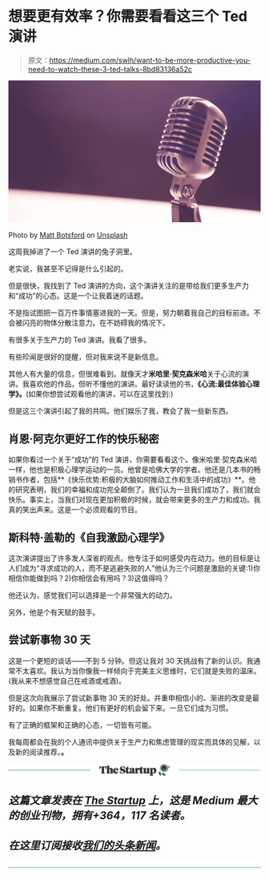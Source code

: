# 想要更有效率？你需要看看这三个 Ted 演讲

> 原文：<https://medium.com/swlh/want-to-be-more-productive-you-need-to-watch-these-3-ted-talks-8bd83136a52c>

![](img/8fea929cd4296c314f0f7ef50768e9c0.png)

Photo by [Matt Botsford](https://unsplash.com/photos/OKLqGsCT8qs?utm_source=unsplash&utm_medium=referral&utm_content=creditCopyText) on [Unsplash](https://unsplash.com/search/photos/microphone?utm_source=unsplash&utm_medium=referral&utm_content=creditCopyText)

这周我掉进了一个 Ted 演讲的兔子洞里。

老实说，我甚至不记得是什么引起的。

但是很快，我找到了 Ted 演讲的方向，这个演讲关注的是带给我们更多生产力和“成功”的心态。这是一个让我着迷的话题。

不是指试图把一百万件事情塞进我的一天。但是，努力朝着我自己的目标前进。不会被闪亮的物体分散注意力。在不妨碍我的情况下。

有很多关于生产力的 Ted 演讲。我看了很多。

有些珍闻是很好的提醒，但对我来说不是新信息。

其他人有大量的信息，但很难看到。就像天才**米哈里·契克森米哈**关于心流的演讲。我喜欢他的作品，但听不懂他的演讲。最好读读他的书，**《心流:最佳体验心理学》。**(如果你想尝试观看他的演讲，可以在这里找到:)

但是这三个演讲引起了我的共鸣。他们娱乐了我，教会了我一些新东西。

## 肖恩·阿克尔更好工作的快乐秘密

如果你看过一个关于“成功”的 Ted 演讲，你需要看看这个。像米哈里·契克森米哈一样，他也是积极心理学运动的一员。他曾是哈佛大学的学者。他还是几本书的畅销书作者，包括**《快乐优势:积极的大脑如何推动工作和生活中的成功》**。他的研究表明，我们的幸福和成功完全颠倒了。我们认为一旦我们成功了，我们就会快乐。事实上，当我们对现在更加积极的时候，就会带来更多的生产力和成功。我真的笑出声来。这是一个必须观看的节目。

## 斯科特·盖勒的《自我激励心理学》

这次演讲提出了许多发人深省的观点。他专注于如何感受内在动力。他的目标是让人们成为“寻求成功的人，而不是逃避失败的人”他认为三个问题是激励的关键:1)你相信你能做到吗？2)你相信会有用吗？3)这值得吗？

他还认为，感觉我们可以选择是一个非常强大的动力。

另外，他是个有天赋的鼓手。

## 尝试新事物 30 天

这是一个更短的谈话——不到 5 分钟。但这让我对 30 天挑战有了新的认识。我通常不太喜欢。我认为当你像我一样倾向于完美主义思维时，它们就是失败的温床。(我从来不想感觉自己在戒酒或戒酒)。

但是这次向我展示了尝试新事物 30 天的好处。并重申相信小的、渐进的改变是最好的。如果你不断重复。他们有更好的机会留下来。一旦它们成为习惯。

有了正确的框架和正确的心态，一切皆有可能。

我每周都会在我的个人通讯中提供关于生产力和焦虑管理的现实而具体的见解，以及新的阅读推荐。[](http://www.debknobelman.com)**。**

*[![](img/308a8d84fb9b2fab43d66c117fcc4bb4.png)](https://medium.com/swlh)*

## *这篇文章发表在 [The Startup](https://medium.com/swlh) 上，这是 Medium 最大的创业刊物，拥有+364，117 名读者。*

## *在这里订阅接收[我们的头条新闻](http://growthsupply.com/the-startup-newsletter/)。*

*[![](img/b0164736ea17a63403e660de5dedf91a.png)](https://medium.com/swlh)*